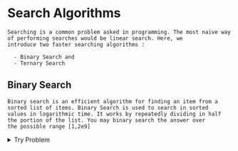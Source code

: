 # Search Algorithms
```
Searching is a common problem asked in programming. The most naive way of performing searches would be linear search. Here, we 
introduce two faster searching algorithms :

  - Binary Search and
  - Ternary Search
```

## Binary Search
```
Binary search is an efficient algorithm for finding an item from a sorted list of items. Binary Search is used to search in sorted
values in logarithmic time. It works by repeatedly dividing in half the portion of the list. You may binary search the answer over 
the possible range [1,2e9]
```
<details> <summary> Try Problem </summary> 

[C. Maximum Median](https://codeforces.com/contest/1201/problem/C)

```Sort the array in non-decreasing order. In the new array b1,b2,…,bn you can make binary search with the maximum median value.For a given median value (x), it is required to make```![image](https://user-images.githubusercontent.com/59710234/158398873-dd2d25c8-27a2-4f63-b9e3-ee1349c8061e.png)``` operations. If this value is more than k, x can't be median, otherwise it can. Time complexity: O((n/2)⋅log(10^9))```
  
<details/>

